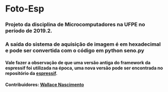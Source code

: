 # Foto-Esp

### Projeto da disciplina de Microcomputadores na UFPE no período de 2019.2. 

### A saída do sistema de aquisição de imagem é em hexadecimal e pode ser convertida com o código em python seno.py

#### Vale fazer a observação de que uma versão antiga do framework da espressif foi utilizada na época, uma nova versão pode ser encontrada no repositório da [espressif](https://github.com/espressif/esp-idf).


#### Contribuidores: [Wallace Nascimento](http://github.com/Wallace-NMelo)
